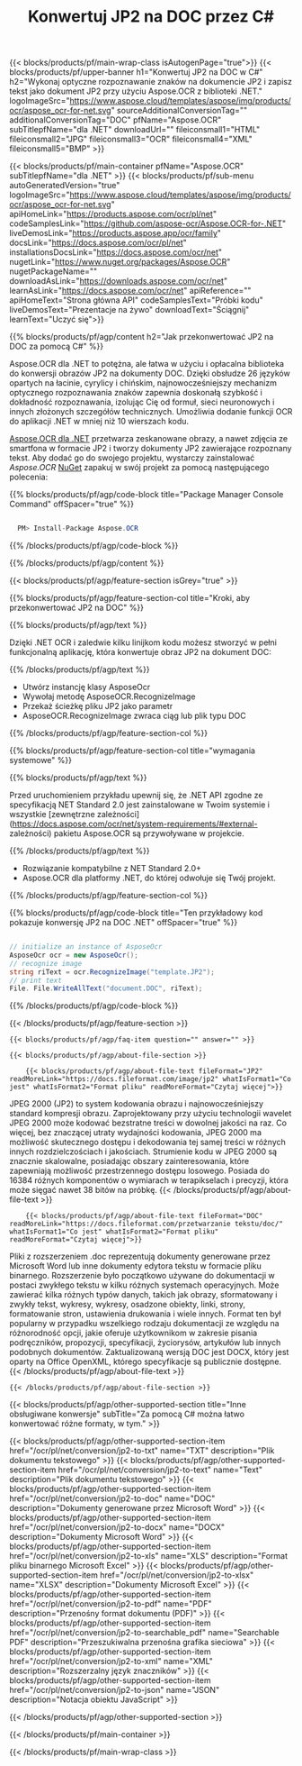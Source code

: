 ﻿---
title: Konwertuj JP2 na DOC przez C# 
weight: 3920
url: /pl/net/conversion/jp2-to-doc/ 
lang: pl
langdirlevel: 2
locales: ja,it,ru,de,es,fr,nl,id,lt,pl,pt,vi,tr,ko
description: Przykładowy kod konwersji JP2 do DOC C#. Użyj przykładowego kodu API dla plików wsadowych JP2 do konwersji DOC w ramach VB.NET, Asp.NET lub dowolnej aplikacji opartej na .NET.
---

{{< blocks/products/pf/main-wrap-class isAutogenPage="true">}}
{{< blocks/products/pf/upper-banner h1="Konwertuj JP2 na DOC w C#" h2="Wykonaj optyczne rozpoznawanie znaków na dokumencie JP2 i zapisz tekst jako dokument JP2 przy użyciu Aspose.OCR z biblioteki .NET." logoImageSrc="https://www.aspose.cloud/templates/aspose/img/products/ocr/aspose_ocr-for-net.svg" sourceAdditionalConversionTag="" additionalConversionTag="DOC" pfName="Aspose.OCR" subTitlepfName="dla .NET" downloadUrl="" fileiconsmall1="HTML" fileiconsmall2="JPG" fileiconsmall3="OCR" fileiconsmall4="XML" fileiconsmall5="BMP" >}}


{{< blocks/products/pf/main-container pfName="Aspose.OCR" subTitlepfName="dla .NET" >}}
{{< blocks/products/pf/sub-menu autoGeneratedVersion="true" logoImageSrc="https://www.aspose.cloud/templates/aspose/img/products/ocr/aspose_ocr-for-net.svg" apiHomeLink="https://products.aspose.com/ocr/pl/net" codeSamplesLink="https://github.com/aspose-ocr/Aspose.OCR-for-.NET" liveDemosLink="https://products.aspose.app/ocr/family" docsLink="https://docs.aspose.com/ocr/pl/net" installationsDocsLink="https://docs.aspose.com/ocr/net" nugetLink="https://www.nuget.org/packages/Aspose.OCR" nugetPackageName="" downloadAsLink="https://downloads.aspose.com/ocr/net" learnAsLink="https://docs.aspose.com/ocr/net" apiReference="" apiHomeText="Strona główna API" codeSamplesText="Próbki kodu" liveDemosText="Prezentacje na żywo" downloadText="Ściągnij" learnText="Uczyć się">}}

{{% blocks/products/pf/agp/content h2="Jak przekonwertować JP2 na DOC za pomocą C#" %}}

Aspose.OCR dla .NET to potężna, ale łatwa w użyciu i opłacalna biblioteka do konwersji obrazów JP2 na dokumenty DOC. Dzięki obsłudze 26 języków opartych na łacinie, cyrylicy i chińskim, najnowocześniejszy mechanizm optycznego rozpoznawania znaków zapewnia doskonałą szybkość i dokładność rozpoznawania, izolując Cię od formuł, sieci neuronowych i innych złożonych szczegółów technicznych. Umożliwia dodanie funkcji OCR do aplikacji .NET w mniej niż 10 wierszach kodu.

[Aspose.OCR dla .NET](https://products.aspose.com/ocr/net)
 przetwarza zeskanowane obrazy, a nawet zdjęcia ze smartfona w formacie JP2 i tworzy dokumenty JP2 zawierające rozpoznany tekst. Aby dodać go do swojego projektu, wystarczy zainstalować *Aspose.OCR*
 [NuGet](https://www.nuget.org/packages/aspose.ocr)
 zapakuj w swój projekt za pomocą następującego polecenia:

{{% blocks/products/pf/agp/code-block title="Package Manager Console Command" offSpacer="true" %}}

```cs

  PM> Install-Package Aspose.OCR

```

{{% /blocks/products/pf/agp/code-block %}}

{{% /blocks/products/pf/agp/content %}}

{{< blocks/products/pf/agp/feature-section isGrey="true" >}}

{{% blocks/products/pf/agp/feature-section-col title="Kroki, aby przekonwertować JP2 na DOC" %}}

{{% blocks/products/pf/agp/text %}}

Dzięki .NET OCR i zaledwie kilku linijkom kodu możesz stworzyć w pełni funkcjonalną aplikację, która konwertuje obraz JP2 na dokument DOC:

{{% /blocks/products/pf/agp/text %}}

+ Utwórz instancję klasy AsposeOcr
+ Wywołaj metodę AsposeOCR.RecognizeImage
+ Przekaż ścieżkę pliku JP2 jako parametr
+ AsposeOCR.RecognizeImage zwraca ciąg lub plik typu DOC

{{% /blocks/products/pf/agp/feature-section-col %}}

{{% blocks/products/pf/agp/feature-section-col title="wymagania systemowe" %}}

{{% blocks/products/pf/agp/text %}}

Przed uruchomieniem przykładu upewnij się, że .NET API zgodne ze specyfikacją NET Standard 2.0 jest zainstalowane w Twoim systemie i wszystkie [zewnętrzne zależności](https://docs.aspose.com/ocr/net/system-requirements/#external- zależności) pakietu Aspose.OCR są przywoływane w projekcie.

{{% /blocks/products/pf/agp/text %}}

- Rozwiązanie kompatybilne z NET Standard 2.0+
- Aspose.OCR dla platformy .NET, do której odwołuje się Twój projekt.

{{% /blocks/products/pf/agp/feature-section-col %}}

{{% blocks/products/pf/agp/code-block title="Ten przykładowy kod pokazuje konwersję JP2 na DOC .NET" offSpacer="true" %}}

```cs

// initialize an instance of AsposeOcr
AsposeOcr ocr = new AsposeOcr();
// recognize image
string riText = ocr.RecognizeImage("template.JP2");
// print text
File. File.WriteAllText("document.DOC", riText);

```

{{% /blocks/products/pf/agp/code-block %}}

{{< /blocks/products/pf/agp/feature-section >}}

    {{< blocks/products/pf/agp/faq-item question="" answer="" >}}

    {{< blocks/products/pf/agp/about-file-section >}}
       
        {{< blocks/products/pf/agp/about-file-text fileFormat="JP2" readMoreLink="https://docs.fileformat.com/image/jp2" whatIsFormat1="Co jest" whatIsFormat2="Format pliku" readMoreFormat="Czytaj więcej">}}
JPEG 2000 (JP2) to system kodowania obrazu i najnowocześniejszy standard kompresji obrazu. Zaprojektowany przy użyciu technologii wavelet JPEG 2000 może kodować bezstratne treści w dowolnej jakości na raz. Co więcej, bez znaczącej utraty wydajności kodowania, JPEG 2000 ma możliwość skutecznego dostępu i dekodowania tej samej treści w różnych innych rozdzielczościach i jakościach. Strumienie kodu w JPEG 2000 są znacznie skalowalne, posiadając obszary zainteresowania, które zapewniają możliwość przestrzennego dostępu losowego. Posiada do 16384 różnych komponentów o wymiarach w terapikselach i precyzji, która może sięgać nawet 38 bitów na próbkę.
        {{< /blocks/products/pf/agp/about-file-text >}}

        {{< blocks/products/pf/agp/about-file-text fileFormat="DOC" readMoreLink="https://docs.fileformat.com/przetwarzanie tekstu/doc/" whatIsFormat1="Co jest" whatIsFormat2="Format pliku" readMoreFormat="Czytaj więcej">}}
Pliki z rozszerzeniem .doc reprezentują dokumenty generowane przez Microsoft Word lub inne dokumenty edytora tekstu w formacie pliku binarnego. Rozszerzenie było początkowo używane do dokumentacji w postaci zwykłego tekstu w kilku różnych systemach operacyjnych. Może zawierać kilka różnych typów danych, takich jak obrazy, sformatowany i zwykły tekst, wykresy, wykresy, osadzone obiekty, linki, strony, formatowanie stron, ustawienia drukowania i wiele innych. Format ten był popularny w przypadku wszelkiego rodzaju dokumentacji ze względu na różnorodność opcji, jakie oferuje użytkownikom w zakresie pisania podręczników, propozycji, specyfikacji, życiorysów, artykułów lub innych podobnych dokumentów. Zaktualizowaną wersją DOC jest DOCX, który jest oparty na Office OpenXML, którego specyfikacje są publicznie dostępne.
        {{< /blocks/products/pf/agp/about-file-text >}}

    {{< /blocks/products/pf/agp/about-file-section >}}

<!-- aboutfile Ends -->

{{< blocks/products/pf/agp/other-supported-section title="Inne obsługiwane konwersje" subTitle="Za pomocą C# można łatwo konwertować różne formaty, w tym." >}}

{{< blocks/products/pf/agp/other-supported-section-item href="/ocr/pl/net/conversion/jp2-to-txt" name="TXT" description="Plik dokumentu tekstowego" >}}
{{< blocks/products/pf/agp/other-supported-section-item href="/ocr/pl/net/conversion/jp2-to-text" name="Text" description="Plik dokumentu tekstowego" >}}
{{< blocks/products/pf/agp/other-supported-section-item href="/ocr/pl/net/conversion/jp2-to-doc" name="DOC" description="Dokumenty generowane przez Microsoft Word" >}}
{{< blocks/products/pf/agp/other-supported-section-item href="/ocr/pl/net/conversion/jp2-to-docx" name="DOCX" description="Dokumenty Microsoft Word" >}}
{{< blocks/products/pf/agp/other-supported-section-item href="/ocr/pl/net/conversion/jp2-to-xls" name="XLS" description="Format pliku binarnego Microsoft Excel" >}}
{{< blocks/products/pf/agp/other-supported-section-item href="/ocr/pl/net/conversion/jp2-to-xlsx" name="XLSX" description="Dokumenty Microsoft Excel" >}}
{{< blocks/products/pf/agp/other-supported-section-item href="/ocr/pl/net/conversion/jp2-to-pdf" name="PDF" description="Przenośny format dokumentu (PDF)" >}}
{{< blocks/products/pf/agp/other-supported-section-item href="/ocr/pl/net/conversion/jp2-to-searchable_pdf" name="Searchable PDF" description="Przeszukiwalna przenośna grafika sieciowa" >}}
{{< blocks/products/pf/agp/other-supported-section-item href="/ocr/pl/net/conversion/jp2-to-xml" name="XML" description="Rozszerzalny język znaczników" >}}
{{< blocks/products/pf/agp/other-supported-section-item href="/ocr/pl/net/conversion/jp2-to-json" name="JSON" description="Notacja obiektu JavaScript" >}}

{{< /blocks/products/pf/agp/other-supported-section >}}

{{< /blocks/products/pf/main-container >}}
    
{{< /blocks/products/pf/main-wrap-class >}}
